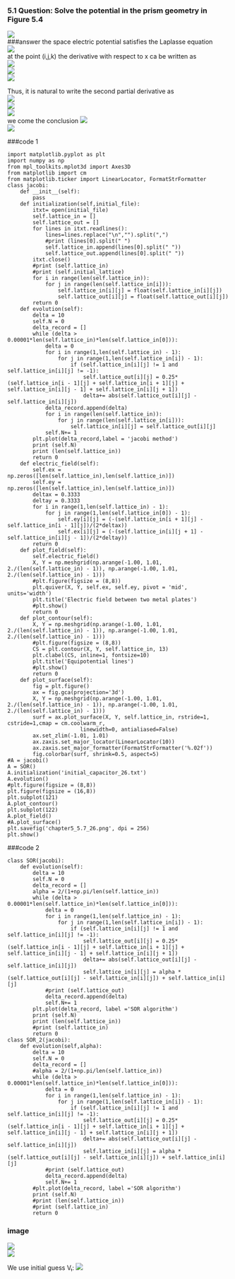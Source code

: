 ### 5.1 Question: Solve the potential in the prism geometry in Figure 5.4
![](https://github.com/chenzhuo316/Compuational_physics_N2014301020138/blob/master/gif/12.10.png)<br>
###answer
the space electric potential  satisfies the Laplasse equation<br>
![](https://github.com/chenzhuo316/Compuational_physics_N2014301020138/blob/master/gif/12.1.png)<br>
at the point (i,j,k) the derivative with respect to x ca be written as<br>
![](https://github.com/chenzhuo316/Compuational_physics_N2014301020138/blob/master/gif/12.2.png)<br>
![](https://github.com/chenzhuo316/Compuational_physics_N2014301020138/blob/master/gif/12.3.png)<br>
![](https://github.com/chenzhuo316/Compuational_physics_N2014301020138/blob/master/gif/12.3.png)<br>


Thus, it is natural to write the second partial derivative as<br>
![](https://github.com/chenzhuo316/Compuational_physics_N2014301020138/blob/master/gif/12.5.png)<br>
![](https://github.com/chenzhuo316/Compuational_physics_N2014301020138/blob/master/gif/12.6.png)<br>
![](https://github.com/chenzhuo316/Compuational_physics_N2014301020138/blob/master/gif/12.7.png)<br>
we come the conclusion
![](https://github.com/chenzhuo316/Compuational_physics_N2014301020138/blob/master/gif/12.8.png)<br>
![](https://github.com/chenzhuo316/Compuational_physics_N2014301020138/blob/master/gif/12.9.png)<br>

###code 1
```
import matplotlib.pyplot as plt
import numpy as np
from mpl_toolkits.mplot3d import Axes3D
from matplotlib import cm
from matplotlib.ticker import LinearLocator, FormatStrFormatter
class jacobi:
    def __init__(self):
        pass
    def initialization(self,initial_file):
        itxt= open(initial_file)
        self.lattice_in = []
        self.lattice_out = []
        for lines in itxt.readlines():
            lines=lines.replace("\n","").split(",")
            #print (lines[0].split(" ")
            self.lattice_in.append(lines[0].split(" "))
            self.lattice_out.append(lines[0].split(" "))
        itxt.close()
        #print (self.lattice_in)
        #print (self.initial_lattice)
        for i in range(len(self.lattice_in)):
            for j in range(len(self.lattice_in[i])):
                self.lattice_in[i][j] = float(self.lattice_in[i][j])
                self.lattice_out[i][j] = float(self.lattice_out[i][j])
        return 0
    def evolution(self):
        delta = 10
        self.N = 0
        delta_record = []
        while (delta > 0.00001*len(self.lattice_in)*len(self.lattice_in[0])):
            delta = 0
            for i in range(1,len(self.lattice_in) - 1):
                for j in range(1,len(self.lattice_in[i]) - 1):
                    if (self.lattice_in[i][j] != 1 and self.lattice_in[i][j] != -1):
                        self.lattice_out[i][j] = 0.25*(self.lattice_in[i - 1][j] + self.lattice_in[i + 1][j] + self.lattice_in[i][j - 1] + self.lattice_in[i][j + 1])
                        delta+= abs(self.lattice_out[i][j] - self.lattice_in[i][j])
            delta_record.append(delta)
            for i in range(len(self.lattice_in)):
                for j in range(len(self.lattice_in[i])):
                    self.lattice_in[i][j] = self.lattice_out[i][j]
            self.N+= 1
        plt.plot(delta_record,label = 'jacobi method')
        print (self.N)
        print (len(self.lattice_in))
        return 0
    def electric_field(self):
        self.ex = np.zeros([len(self.lattice_in),len(self.lattice_in)])
        self.ey = np.zeros([len(self.lattice_in),len(self.lattice_in)])
        deltax = 0.3333
        deltay = 0.3333
        for i in range(1,len(self.lattice_in) - 1):
            for j in range(1,len(self.lattice_in[0]) - 1):
                self.ey[i][j] = (-(self.lattice_in[i + 1][j] - self.lattice_in[i - 1][j])/(2*deltax))
                self.ex[i][j] = (-(self.lattice_in[i][j + 1] - self.lattice_in[i][j - 1])/(2*deltay))
        return 0
    def plot_field(self):
        self.electric_field()
        X, Y = np.meshgrid(np.arange(-1.00, 1.01, 2./(len(self.lattice_in) - 1)), np.arange(-1.00, 1.01, 2./(len(self.lattice_in) - 1)))
        #plt.figure(figsize = (8,8))
        plt.quiver(X, Y, self.ex, self.ey, pivot = 'mid', units='width')
        plt.title('Electric field between two metal plates')
        #plt.show()
        return 0
    def plot_contour(self): 
        X, Y = np.meshgrid(np.arange(-1.00, 1.01, 2./(len(self.lattice_in) - 1)), np.arange(-1.00, 1.01, 2./(len(self.lattice_in) - 1)))
        #plt.figure(figsize = (8,8))
        CS = plt.contour(X, Y, self.lattice_in, 13)
        plt.clabel(CS, inline=1, fontsize=10)
        plt.title('Equipotential lines')
        #plt.show()
        return 0
    def plot_surface(self):
        fig = plt.figure()
        ax = fig.gca(projection='3d')
        X, Y = np.meshgrid(np.arange(-1.00, 1.01, 2./(len(self.lattice_in) - 1)), np.arange(-1.00, 1.01, 2./(len(self.lattice_in) - 1)))
        surf = ax.plot_surface(X, Y, self.lattice_in, rstride=1, cstride=1,cmap = cm.coolwarm_r,
                       linewidth=0, antialiased=False)
        ax.set_zlim(-1.01, 1.01)
        ax.zaxis.set_major_locator(LinearLocator(10))
        ax.zaxis.set_major_formatter(FormatStrFormatter('%.02f'))
        fig.colorbar(surf, shrink=0.5, aspect=5)
#A = jacobi()
A = SOR()
A.initialization('initial_capacitor_26.txt')
A.evolution()
#plt.figure(figsize = (8,8))
plt.figure(figsize = (16,8))
plt.subplot(121)
A.plot_contour()
plt.subplot(122)
A.plot_field()
#A.plot_surface()
plt.savefig('chapter5_5.7_26.png', dpi = 256)
plt.show()
```
###code 2
```
class SOR(jacobi):
    def evolution(self):
        delta = 10
        self.N = 0
        delta_record = []
        alpha = 2/(1+np.pi/len(self.lattice_in))
        while (delta > 0.00001*len(self.lattice_in)*len(self.lattice_in[0])):
            delta = 0
            for i in range(1,len(self.lattice_in) - 1):
                for j in range(1,len(self.lattice_in[i]) - 1):
                    if (self.lattice_in[i][j] != 1 and self.lattice_in[i][j] != -1):
                        self.lattice_out[i][j] = 0.25*(self.lattice_in[i - 1][j] + self.lattice_in[i + 1][j] + self.lattice_in[i][j - 1] + self.lattice_in[i][j + 1])
                        delta+= abs(self.lattice_out[i][j] - self.lattice_in[i][j])
                        self.lattice_in[i][j] = alpha * (self.lattice_out[i][j] - self.lattice_in[i][j]) + self.lattice_in[i][j]
            #print (self.lattice_out)
            delta_record.append(delta)
            self.N+= 1
        plt.plot(delta_record, label ='SOR algorithm')
        print (self.N)
        print (len(self.lattice_in))
        #print (self.lattice_in)
        return 0    
class SOR_2(jacobi):
    def evolution(self,alpha):
        delta = 10
        self.N = 0
        delta_record = []
        #alpha = 2/(1+np.pi/len(self.lattice_in))
        while (delta > 0.00001*len(self.lattice_in)*len(self.lattice_in[0])):
            delta = 0
            for i in range(1,len(self.lattice_in) - 1):
                for j in range(1,len(self.lattice_in[i]) - 1):
                    if (self.lattice_in[i][j] != 1 and self.lattice_in[i][j] != -1):
                        self.lattice_out[i][j] = 0.25*(self.lattice_in[i - 1][j] + self.lattice_in[i + 1][j] + self.lattice_in[i][j - 1] + self.lattice_in[i][j + 1])
                        delta+= abs(self.lattice_out[i][j] - self.lattice_in[i][j])
                        self.lattice_in[i][j] = alpha * (self.lattice_out[i][j] - self.lattice_in[i][j]) + self.lattice_in[i][j]
            #print (self.lattice_out)
            delta_record.append(delta)
            self.N+= 1
        #plt.plot(delta_record, label ='SOR algorithm')
        print (self.N)
        #print (len(self.lattice_in))
        #print (self.lattice_in)
        return 0  
```
### image
![](https://github.com/chenzhuo316/Compuational_physics_N2014301020138/blob/master/gif/12.12.png)<br>
![](https://github.com/chenzhuo316/Compuational_physics_N2014301020138/blob/master/gif/12.13.png)<br>

We use initial guess V₁:
![](https://github.com/chenzhuo316/Compuational_physics_N2014301020138/blob/master/gif/12.11.png)<br>
